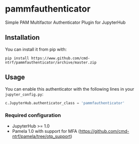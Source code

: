 # pammfauthenticator

Simple PAM Multifactor Authenticator Plugin for JupyterHub

## Installation

You can install it from pip with:

```
pip install https://www.github.com/cmd-ntrf/pammfauthenticator/archive/master.zip
```

## Usage

You can enable this authenticator with the following lines in your
`jupyter_config.py`:

```python
c.JupyterHub.authenticator_class = 'pammfauthenticator'
```

### Required configuration

* JupyterHub >= 1.0
* Pamela 1.0 with support for MFA (https://github.com/cmd-ntrf/pamela/tree/otp_support)
